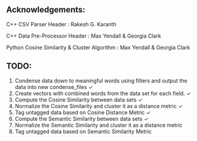
Acknowledgements:
------
C++ CSV Parser Header               : Rakesh G. Karanth

C++ Data Pre-Processor Header       : Max Yendall & Georgia Clark

Python Cosine Similarity & Cluster Algorithm           : Max Yendall & Georgia Clark


TODO:
------
1. Condense data down to meaningful words using filters and output the data into new condense_files ✓
2. Create vectors with combined words from the data set for each field. ✓
3. Compute the Cosine Similarity between data sets ✓
4. Normalize the Cosine Similarity and cluster it as a distance metric ✓
5. Tag untagged data based on Cosine Distance Metric ✓
6. Compute the Semantic Similarity between data sets ✓
7. Normalize the Semantic Similarity and cluster it as a distance metric
8. Tag untagged data based on Semantic Similarity Metric
